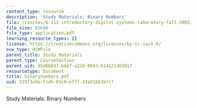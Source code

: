 ```yaml
---
content_type: resource
description: 'Study Materials: Binary Numbers'
file: /courses/6-111-introductory-digital-systems-laboratory-fall-2002/535f3a9efcd503c6ef7f33a51683b7c7_binarynumbers.pdf
file_size: 82648
file_type: application/pdf
learning_resource_types: []
license: https://creativecommons.org/licenses/by-nc-sa/4.0/
ocw_type: OCWFile
parent_title: Study Materials
parent_type: CourseSection
parent_uid: 45d6b047-b667-a22d-8043-614121d83017
resourcetype: Document
title: binarynumbers.pdf
uid: 535f3a9e-fcd5-03c6-ef7f-33a51683b7c7
---
```

Study Materials: Binary Numbers